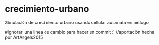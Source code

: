 # crecimiento-urbano
Simulación de crecimiento urbano usando cellular automata en netlogo

#ignorar:
una linea de cambio para hacer un commit :)
//aportación hecha por ArtAngels2015
